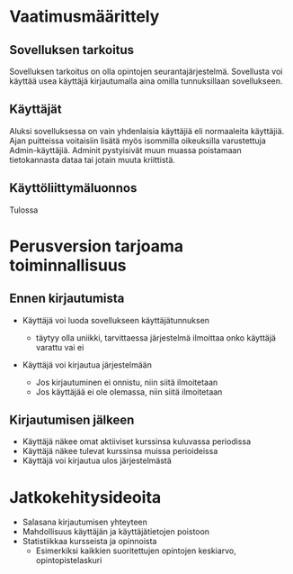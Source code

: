 # Vaatimusmäärittely

## Sovelluksen tarkoitus  
Sovelluksen tarkoitus on olla opintojen seurantajärjestelmä. Sovellusta voi käyttää usea käyttäjä kirjautumalla aina omilla tunnuksillaan sovellukseen.

## Käyttäjät
Aluksi sovelluksessa on vain yhdenlaisia käyttäjiä eli normaaleita käyttäjiä. Ajan puitteissa voitaisiin lisätä myös isommilla oikeuksilla varustettuja Admin-käyttäjiä. Adminit pystyisivät muun muassa
poistamaan tietokannasta dataa tai jotain muuta kriittistä.

## Käyttöliittymäluonnos
Tulossa

# Perusversion tarjoama toiminnallisuus

## Ennen kirjautumista
* Käyttäjä voi luoda sovellukseen käyttäjätunnuksen
  * täytyy olla uniikki, tarvittaessa järjestelmä ilmoittaa onko käyttäjä varattu vai ei

* Käyttäjä voi kirjautua järjestelmään
  * Jos kirjautuminen ei onnistu, niin siitä ilmoitetaan
  * Jos käyttäjää ei ole olemassa, niin siitä ilmoitetaan

## Kirjautumisen jälkeen
* Käyttäjä näkee omat aktiiviset kurssinsa kuluvassa periodissa
* Käyttäjä näkee tulevat kurssinsa muissa perioideissa
* Käyttäjä voi kirjautua ulos järjestelmästä

# Jatkokehitysideoita
* Salasana kirjautumisen yhteyteen
* Mahdollisuus käyttäjän ja käyttäjätietojen poistoon
* Statistiikkaa kursseista ja opinnoista
  * Esimerkiksi kaikkien suoritettujen opintojen keskiarvo, opintopistelaskuri


